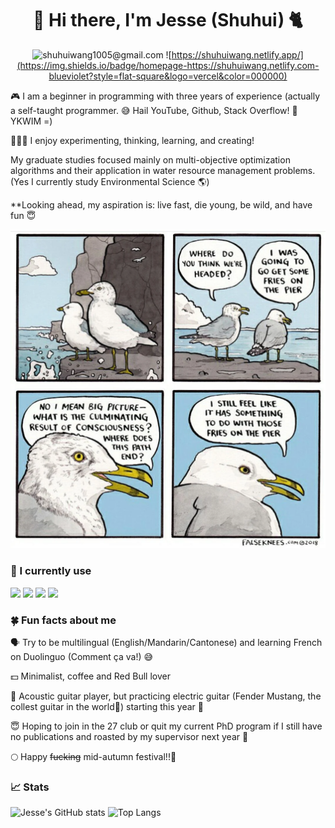 <div align="center">

# 🥦 Hi there, I'm Jesse (Shuhui) 🐈

![shuhuiwang1005@gmail.com](https://img.shields.io/badge/email-shuhuiwang1005@gmail.com-blueviolet?style=flat-square&logo=microsoft-outlook&color=0078d4)
![https://shuhuiwang.netlify.app/](https://img.shields.io/badge/homepage-https://shuhuiwang.netlify.com-blueviolet?style=flat-square&logo=vercel&color=000000)


</div>
 
🎮 I am a beginner in programming with three years of experience (actually a self-taught programmer. 😅 Hail YouTube, Github, Stack Overflow! 🌺 YKWIM =) 

👩🏻‍🔬 I enjoy experimenting, thinking, learning, and creating! 

My graduate studies focused mainly on multi-objective optimization algorithms and their application in water resource management problems. (Yes I currently study Environmental Science 🌎)

**Looking ahead, my aspiration is: live fast, die young, be wild, and have fun 😇

![396742594_294981486761667_6286926181718421372_n](https://github.com/shuhui-wang/shuhui-wang/blob/main/tbodgyxlu4011.webp)

### 📜 I currently use

![](https://img.shields.io/badge/python-3.8-blue)
![](https://img.shields.io/badge/R-4.2.2-success)
![](https://img.shields.io/badge/HTML-blueviolet)
![](https://img.shields.io/badge/LaTex-ff69b4)

<!--
**shuhui-wang/shuhui-wang** is a ✨ _special_ ✨ repository because its `README.md` (this file) appears on your GitHub profile.

Here are some ideas to get you started:

- 🔭 I’m currently working on ...
- 🌱 I’m currently learning ...
- 👯 I’m looking to collaborate on ...
- 🤔 I’m looking for help with ...
- 💬 Ask me about ...
- 📫 How to reach me: ...
- 😄 Pronouns: ...
- ⚡ Fun fact: ...

span.heimu a.external,
span.heimu a.external:visited,
span.heimu a.extiw,
span.heimu a.extiw:visited {
    color: #252525;
}
.heimu,
.heimu a,
a .heimu,
.heimu a.new {
    background-color: #252525;
    color: #252525;
    text-shadow: none;
}
body:not(.heimu_toggle_on) .heimu:hover,
body:not(.heimu_toggle_on) .heimu:active,
body:not(.heimu_toggle_on) .heimu.off {
    transition: color .13s linear;
    color: white;
}
body:not(.heimu_toggle_on) .heimu:hover a,
body:not(.heimu_toggle_on) a:hover .heimu,
body:not(.heimu_toggle_on) .heimu.off a,
body:not(.heimu_toggle_on) a:hover .heimu.off {
    transition: color .13s linear;
    color: lightblue;
}
body:not(.heimu_toggle_on) .heimu.off .new,
body:not(.heimu_toggle_on) .heimu.off .new:hover,
body:not(.heimu_toggle_on) .new:hover .heimu.off,
body:not(.heimu_toggle_on) .heimu.off .new,
body:not(.heimu_toggle_on) .heimu.off .new:hover,
body:not(.heimu_toggle_on) .new:hover .heimu.off {
    transition: color .13s linear;
    color: #BA0000;
}

-->

### 🍀 Fun facts about me

🗣️ Try to be multilingual (English/Mandarin/Cantonese) and learning French on Duolinguo (Comment ça va!) 😅

💵 Minimalist, coffee and Red Bull lover 

🎸 Acoustic guitar player, but practicing electric guitar (Fender Mustang, the collest guitar in the world🐎) starting this year 🥺

😇 <span class="heimu" title="FBI Warning: not beneficial for mental health">Hoping to join in the 27 club or quit my current PhD program if I still have no publications and roasted by my supervisor next year 🔫</span>

🌕 Happy <s>fucking</s> mid-autumn festival!!🏮



### 📈 Stats

![Jesse's GitHub stats](https://github-readme-stats.vercel.app/api?username=shuhui-wang&show_icons=true&theme=merko&PAT_1)
![Top Langs](https://github-readme-stats.vercel.app/api/top-langs/?username=shuhui-wang&hide=TeX&layout=compact&theme=merko&PAT_1)





